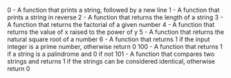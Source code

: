 0 - A function that prints a string, followed by a new line
1 - A function that prints a string in reverse
2 - A function that returns the length of a string
3 - A function that returns the factorial of a given number
4 - A function that returns the value of x raised to the power of y
5 - A function that returns the natural square root of a number
6 - A function that returns 1 if the input integer is a prime number, otherwise return 0
100 - A function that returns 1 if a string is a palindrome and 0 if not
101 - A function that compares two strings and returns 1 if the strings can be considered identical, otherwise return 0
